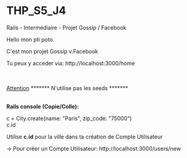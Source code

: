 # THP_S5_J4
Rails - Intermédiaire - Projet Gossip / Facebook


Hello mon pti poto.

C'est mon projet Gossip v.Facebook

Tu peux y acceder via: http://localhost:3000/home

<br><br>
<u>Attention</u>
 ******* N'utilise pas les seeds *******
<br><br>


<b>Rails console (Copie/Colle):</b><br>

c = City.create(name: "Paris", zip_code: "75000")<br>
c.id

Utilise <b>c.id</b> pour la ville dans ta création de Compte Utilisateur


-> Pour créer un Compte Utilisateur: http://localhost:3000/users/new
